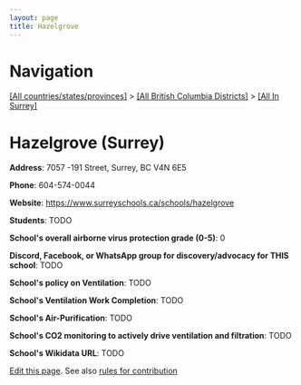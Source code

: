 ```yaml
---
layout: page
title: Hazelgrove
---
```

# Navigation

[[All countries/states/provinces]](../../..) > [[All British Columbia Districts]](../..) > [[All In Surrey]](..)

# Hazelgrove (Surrey)

**Address**: 7057 -191 Street, Surrey, BC V4N 6E5

**Phone**: 604-574-0044

**Website**: <https://www.surreyschools.ca/schools/hazelgrove>

**Students**: TODO

**School's overall airborne virus protection grade (0-5)**: 0

**Discord, Facebook, or WhatsApp group for discovery/advocacy for THIS school**: TODO

**School's policy on Ventilation**: TODO

**School's Ventilation Work Completion**: TODO

**School's Air-Purification**: TODO

**School's CO2 monitoring to actively drive ventilation and filtration**: TODO

**School's Wikidata URL**: TODO


[Edit this page](https://github.com/ventilate-schools/BC/edit/main/./Surrey/Hazelgrove.md). See also [rules for contribution](../../../contribution-rules/)